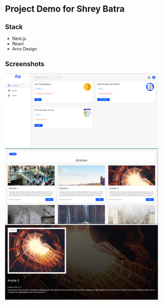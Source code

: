# Project Demo for Shrey Batra

## Stack

* Next.js
* React
* Arco Design

## Screenshots

![1.Dashboard Page](/screenshots/Dashboard.png "Dashboard Page")
![2.List of Articles Page](/screenshots/ListOfArticles.png "List of articles Page")
![3.Single Article Page](/screenshots/SingleArticle.png "Single Article Page")
